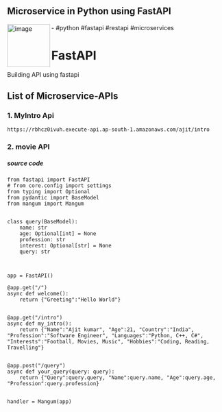 ## Microservice in Python using FastAPI


<img  align="left" width="100" height="100" alt="image" src="https://user-images.githubusercontent.com/67835881/183548072-29fe7581-d7a2-43cb-96fe-fadf98e927f0.png">
- #python #fastapi #restapi #microservices


# FastAPI
Building API using  fastapi 

## List of Microservice-APIs
 

### 1. MyIntro Api
```
https://rbhcz0ivuh.execute-api.ap-south-1.amazonaws.com/ajit/intro
```

### 2. movie API



##### source code 


```
from fastapi import FastAPI
# from core.config import settings
from typing import Optional
from pydantic import BaseModel
from mangum import Mangum


class query(BaseModel):
    name: str
    age: Optional[int] = None
    profession: str
    interest: Optional[str] = None
    query: str



app = FastAPI()

@app.get("/")
async def welcome():
    return {"Greeting":"Hello World"}


@app.get("/intro")
async def my_intro():
    return {"Name":"Ajit kumar", "Age":21, "Country":"India", "Profession":"Software Engineer", "Languages":"Python, C++, C#", "Interests":"Football, Movies, Music", "Hobbies":"Coding, Reading, Travelling"}


@app.post("/query")
async def your_query(query: query):
    return {"Query":query.query, "Name":query.name, "Age":query.age, "Profession":query.profession}


handler = Mangum(app)


```
